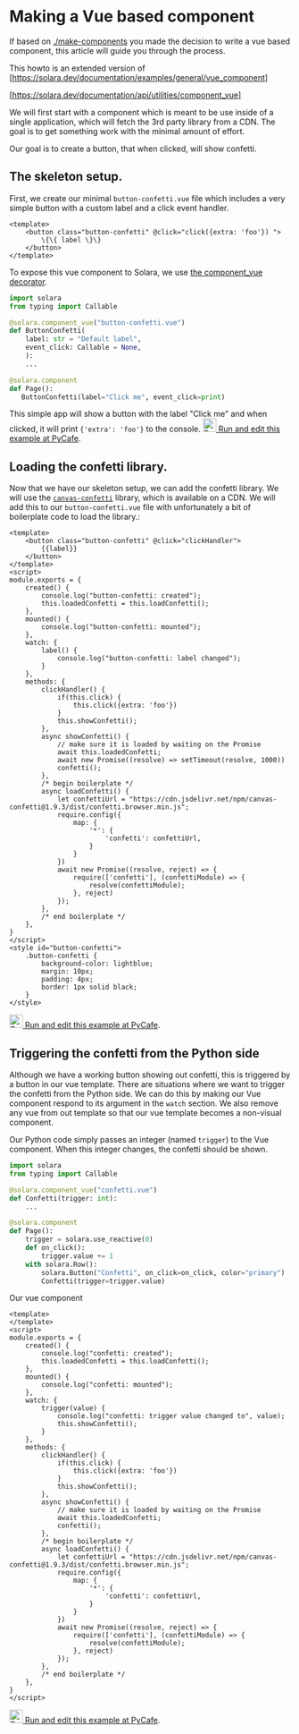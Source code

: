 # Making a Vue based component

If based on [./make-components](./make-components) you made the decision to write a vue based component, this article will guide you through the process.

This howto is an extended version of [https://solara.dev/documentation/examples/general/vue_component]

[https://solara.dev/documentation/api/utilities/component_vue]

We will first start with a component which is meant to be use inside of a single application, which will fetch the 3rd party library from a CDN. The goal
is to get something work with the minimal amount of effort.

Our goal is to create a button, that when clicked, will show confetti.

## The skeleton setup.

First, we create our minimal `button-confetti.vue` file which includes a very simple button with a custom label and a click event handler.
```vue
<template>
    <button class="button-confetti" @click="click({extra: 'foo'}) ">
        \{\{ label \}\}
    </button>
</template>
```


To expose this vue component to Solara, we use [the component_vue decorator](/documentation/api/utilities/component_vue).


```python
import solara
from typing import Callable

@solara.component_vue("button-confetti.vue")
def ButtonConfetti(
    label: str = "Default label",
    event_click: Callable = None,
    ):
    ...

@solara.component
def Page():
   ButtonConfetti(label="Click me", event_click=print)
```

This simple app will show a button with the label "Click me" and when clicked, it will print `{'extra': 'foo'}` to the console. [<img src="https://py.cafe/logos/pycafe_logo.png" alt="PyCafe logo" width="24" height="24"> Run and edit this example at PyCafe](https://py.cafe/maartenbreddels/solara-howto-component-vue-A).


## Loading the confetti library.

Now that we have our skeleton setup, we can add the confetti library. We will use the [`canvas-confetti`](https://www.npmjs.com/package/canvas-confetti) library, which is available on a CDN. We will add this to our `button-confetti.vue` file with unfortunately a bit of boilerplate code to load the library.:

```vue
<template>
    <button class="button-confetti" @click="clickHandler">
        {{label}}
    </button>
</template>
<script>
module.exports = {
    created() {
        console.log("button-confetti: created");
        this.loadedConfetti = this.loadConfetti();
    },
    mounted() {
        console.log("button-confetti: mounted");
    },
    watch: {
        label() {
            console.log("button-confetti: label changed");
        }
    },
    methods: {
        clickHandler() {
            if(this.click) {
                this.click({extra: 'foo'})
            }
            this.showConfetti();
        },
        async showConfetti() {
            // make sure it is loaded by waiting on the Promise
            await this.loadedConfetti;
            await new Promise((resolve) => setTimeout(resolve, 1000))
            confetti();
        },
        /* begin boilerplate */
        async loadConfetti() {
            let confettiUrl = "https://cdn.jsdelivr.net/npm/canvas-confetti@1.9.3/dist/confetti.browser.min.js";
            require.config({
                map: {
                    '*': {
                        'confetti': confettiUrl,
                    }
                }
            })
            await new Promise((resolve, reject) => {
                require(['confetti'], (confettiModule) => {
                    resolve(confettiModule);
                }, reject)
            });
        },
        /* end boilerplate */
    },
}
</script>
<style id="button-confetti">
    .button-confetti {
        background-color: lightblue;
        margin: 10px;
        padding: 4px;
        border: 1px solid black;
    }
</style>
```

[<img src="https://py.cafe/logos/pycafe_logo.png" alt="PyCafe logo" width="24" height="24"> Run and edit this example at PyCafe](https://py.cafe/maartenbreddels/solara-howto-component-vue-B).


## Triggering the confetti from the Python side

Although we have a working button showing out confetti, this is triggered by a button in our vue template. There are situations where we want to trigger the confetti from the Python side. We can do this by making our
Vue component respond to its argument in the `watch` section. We also remove any vue from out template so that our vue template becomes a non-visual component.

Our Python code simply passes an integer (named `trigger`) to the Vue component. When this integer changes, the confetti should be shown.
```python
import solara
from typing import Callable

@solara.component_vue("confetti.vue")
def Confetti(trigger: int):
    ...

@solara.component
def Page():
    trigger = solara.use_reactive(0)
    def on_click():
        trigger.value += 1
    with solara.Row():
        solara.Button("Confetti", on_click=on_click, color="primary")
        Confetti(trigger=trigger.value)
```

Our vue component
```vue
<template>
</template>
<script>
module.exports = {
    created() {
        console.log("confetti: created");
        this.loadedConfetti = this.loadConfetti();
    },
    mounted() {
        console.log("confetti: mounted");
    },
    watch: {
        trigger(value) {
            console.log("confetti: trigger value changed to", value);
            this.showConfetti();
        }
    },
    methods: {
        clickHandler() {
            if(this.click) {
                this.click({extra: 'foo'})
            }
            this.showConfetti();
        },
        async showConfetti() {
            // make sure it is loaded by waiting on the Promise
            await this.loadedConfetti;
            confetti();
        },
        /* begin boilerplate */
        async loadConfetti() {
            let confettiUrl = "https://cdn.jsdelivr.net/npm/canvas-confetti@1.9.3/dist/confetti.browser.min.js";
            require.config({
                map: {
                    '*': {
                        'confetti': confettiUrl,
                    }
                }
            })
            await new Promise((resolve, reject) => {
                require(['confetti'], (confettiModule) => {
                    resolve(confettiModule);
                }, reject)
            });
        },
        /* end boilerplate */
    },
}
</script>

```

[<img src="https://py.cafe/logos/pycafe_logo.png" alt="PyCafe logo" width="24" height="24"> Run and edit this example at PyCafe](https://py.cafe/maartenbreddels/solara-howto-component-vue-C).
